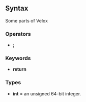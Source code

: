 ## Syntax
Some parts of Velox

### Operators
* **;**
### Keywords
* **return**

### Types
* **int** = an unsigned 64-bit integer.



